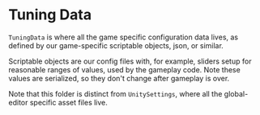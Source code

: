 # Tuning Data
`TuningData` is where all the game specific configuration data lives, as defined by our game-specific scriptable objects, json, or similar.

Scriptable objects are our config files with, for example, sliders setup for reasonable ranges of values, used by the gameplay code. Note these values are serialized, so they don't change after gameplay is over.

Note that this folder is distinct from `UnitySettings`, where all the global-editor specific asset files live.
